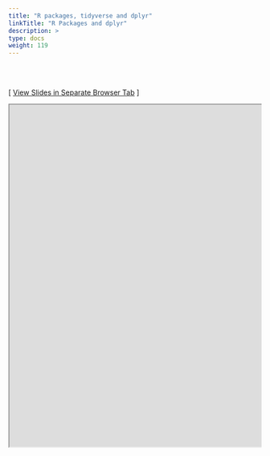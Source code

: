 ```yaml
---
title: "R packages, tidyverse and dplyr"
linkTitle: "R Packages and dplyr"
description: >
type: docs
weight: 119
---
```


<br></br>

[ <a href="https://girke.bioinformatics.ucr.edu/GEN242/custom/slides/rpackages/rpackages_slides.html" target="_blank">View Slides in Separate Browser Tab</a> ]

<div style="overflow:auto;">
<iframe src="https://girke.bioinformatics.ucr.edu/GEN242/custom/slides/rpackages/rpackages_slides.html" scrolling="yes", frameborder="3px solid black" width="1152" height="682" allowfullscreen="true" mozallowfullscreen="true" webkitallowfullscreen="true" style="width: 1100px"></iframe>
</div>




